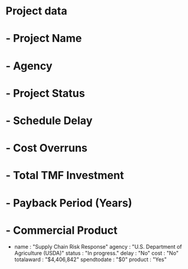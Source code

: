 # Project data
# - Project Name
# - Agency
# - Project Status
# - Schedule Delay
# - Cost Overruns
# - Total TMF Investment
# - Payback Period (Years)
# - Commercial Product

- name        : "Supply Chain Risk Response"
  agency      : "U.S. Department of Agriculture (USDA)"
  status      : "In progress."
  delay       : "No"
  cost        : "No"
  totalaward  : "$4,406,842"
  spendtodate : "$0"
  product     : "Yes"
